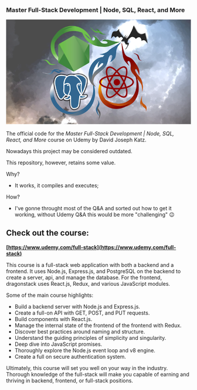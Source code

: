 ### Master Full-Stack Development | Node, SQL, React, and More

![Course Logo](course_logo_udemy.png)

The official code for the *Master Full-Stack Development | Node, SQL, React, and More* course on Udemy by David Joseph Katz.

Nowadays this project may be considered outdated. 

This repository, however, retains some value.

Why?
- It works, it compiles and executes;

How?
- I've gonne throught most of the Q&A and sorted out how to get it working, without Udemy Q&A this would be more "challenging" :wink:

## Check out the course:
**[https://www.udemy.com/full-stack](https://www.udemy.com/full-stack)**

This course is a full-stack web application with both a backend and a frontend. It uses Node.js, Express.js, and PostgreSQL on the backend to create a server, api, and manage the database. For the frontend, dragonstack uses React.js, Redux, and various JavaScript modules.

Some of the main course highlights:
- Build a backend server with Node.js and Express.js.
- Create a full-on API with GET, POST, and PUT requests.
- Build components with React.js.
- Manage the internal state of the frontend of the frontend with Redux.
- Discover best practices around naming and structure.
- Understand the guiding principles of simplicity and singularity.
- Deep dive into JavaScript promises.
- Thoroughly explore the Node.js event loop and v8 engine.
- Create a full on secure authentication system.

Ultimately, this course will set you well on your way in the industry. Thorough knowledge of the full-stack will make you capable of earning and thriving in backend, frontend, or full-stack positions.